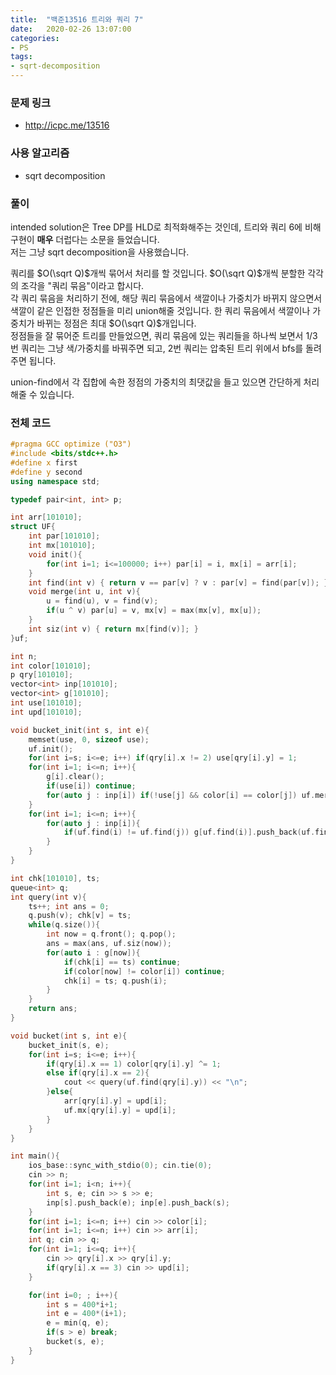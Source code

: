 ```yaml
---
title:  "백준13516 트리와 쿼리 7"
date:   2020-02-26 13:07:00
categories:
- PS
tags:
- sqrt-decomposition
---
```


### 문제 링크
* http://icpc.me/13516

### 사용 알고리즘
* sqrt decomposition

### 풀이
intended solution은 Tree DP를 HLD로 최적화해주는 것인데, 트리와 쿼리 6에 비해 구현이 **매우** 더럽다는 소문을 들었습니다.<br>
저는 그냥 sqrt decomposition을 사용했습니다.

쿼리를 $O(\sqrt Q)$개씩 묶어서 처리를 할 것입니다. $O(\sqrt Q)$개씩 분할한 각각의 조각을 "쿼리 묶음"이라고 합시다.<br>
각 쿼리 묶음을 처리하기 전에, 해당 쿼리 묶음에서 색깔이나 가중치가 바뀌지 않으면서 색깔이 같은 인접한 정점들을 미리 union해줄 것입니다. 한 쿼리 묶음에서 색깔이나 가중치가 바뀌는 정점은 최대 $O(\sqrt Q)$개입니다.<br>
정점들을 잘 묶어준 트리를 만들었으면, 쿼리 묶음에 있는 쿼리들을 하나씩 보면서 1/3번 쿼리는 그냥 색/가중치를 바꿔주면 되고, 2번 쿼리는 압축된 트리 위에서 bfs를 돌려주면 됩니다.

union-find에서 각 집합에 속한 정점의 가중치의 최댓값을 들고 있으면 간단하게 처리해줄 수 있습니다.

### 전체 코드
```cpp
#pragma GCC optimize ("O3")
#include <bits/stdc++.h>
#define x first
#define y second
using namespace std;

typedef pair<int, int> p;

int arr[101010];
struct UF{
    int par[101010];
    int mx[101010];
    void init(){
        for(int i=1; i<=100000; i++) par[i] = i, mx[i] = arr[i];
    }
    int find(int v) { return v == par[v] ? v : par[v] = find(par[v]); }
    void merge(int u, int v){
        u = find(u), v = find(v);
        if(u ^ v) par[u] = v, mx[v] = max(mx[v], mx[u]);
    }
    int siz(int v) { return mx[find(v)]; }
}uf;

int n;
int color[101010];
p qry[101010];
vector<int> inp[101010];
vector<int> g[101010];
int use[101010];
int upd[101010];

void bucket_init(int s, int e){
    memset(use, 0, sizeof use);
    uf.init();
    for(int i=s; i<=e; i++) if(qry[i].x != 2) use[qry[i].y] = 1;
    for(int i=1; i<=n; i++){
        g[i].clear();
        if(use[i]) continue;
        for(auto j : inp[i]) if(!use[j] && color[i] == color[j]) uf.merge(i, j);
    }
    for(int i=1; i<=n; i++){
        for(auto j : inp[i]){
            if(uf.find(i) != uf.find(j)) g[uf.find(i)].push_back(uf.find(j));
        }
    }
}

int chk[101010], ts;
queue<int> q;
int query(int v){
    ts++; int ans = 0;
    q.push(v); chk[v] = ts;
    while(q.size()){
        int now = q.front(); q.pop();
        ans = max(ans, uf.siz(now));
        for(auto i : g[now]){
            if(chk[i] == ts) continue;
            if(color[now] != color[i]) continue;
            chk[i] = ts; q.push(i);
        }
    }
    return ans;
}

void bucket(int s, int e){
    bucket_init(s, e);
    for(int i=s; i<=e; i++){
        if(qry[i].x == 1) color[qry[i].y] ^= 1;
        else if(qry[i].x == 2){
            cout << query(uf.find(qry[i].y)) << "\n";
        }else{
            arr[qry[i].y] = upd[i];
            uf.mx[qry[i].y] = upd[i];
        }
    }
}

int main(){
    ios_base::sync_with_stdio(0); cin.tie(0);
    cin >> n;
    for(int i=1; i<n; i++){
        int s, e; cin >> s >> e;
        inp[s].push_back(e); inp[e].push_back(s);
    }
    for(int i=1; i<=n; i++) cin >> color[i];
    for(int i=1; i<=n; i++) cin >> arr[i];
    int q; cin >> q;
    for(int i=1; i<=q; i++){
        cin >> qry[i].x >> qry[i].y;
        if(qry[i].x == 3) cin >> upd[i];
    }

    for(int i=0; ; i++){
        int s = 400*i+1;
        int e = 400*(i+1);
        e = min(q, e);
        if(s > e) break;
        bucket(s, e);
    }
}
```
